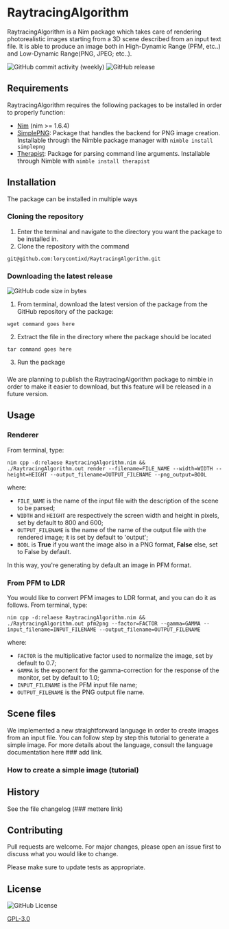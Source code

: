 # RaytracingAlgorithm

RaytracingAlgorithm is a Nim package which takes care of rendering photorealistic images starting from a 3D scene described from an input text file.
It is able to produce an image both in High-Dynamic Range (PFM, etc..) and Low-Dynamic Range(PNG, JPEG; etc..).

![GitHub commit activity (weekly)](https://img.shields.io/github/commit-activity/w/lorycontixd/RaytracingAlgorithm)
![GitHub release](https://img.shields.io/github/v/release/lorycontixd/RaytracingAlgorithm)

## Requirements
RaytracingAlgorithm requires the following packages to be installed in order to properly function:
- [Nim](https://nim-lang.org/) (nim >= 1.6.4)
- [SimplePNG](https://github.com/jrenner/nim-simplepng): Package that handles the backend for PNG image creation. Installable through the Nimble package manager with ```nimble install simplepng```
- [Therapist](https://maxgrenderjones.bitbucket.io/therapist/latest/therapist.html): Package for parsing command line arguments. Installable through Nimble with ```nimble install therapist```

## Installation

The package can be installed in multiple ways
### Cloning the repository
1. Enter the terminal and navigate to the directory you want the package to be installed in.
2. Clone the repository with the command
```
git@github.com:lorycontixd/RaytracingAlgorithm.git
```

### Downloading the latest release
![GitHub code size in bytes](https://img.shields.io/github/languages/code-size/lorycontixd/RaytracingAlgorithm?color=green&label=Repo%20size&style=plastic)


1. From terminal, download the latest version of the package from the GitHub repository of the package:
```
wget command goes here
```
2. Extract the file in the directory where the package should be located
```
tar command goes here
```
3. Run the package

###
We are planning to publish the RaytracingAlgorithm package to nimble in order to make it easier to download, but this feature will be released in a future version.


## Usage
### Renderer
From terminal, type:
```
nim cpp -d:relaese RaytracingAlgorithm.nim && ./RaytracingAlgorithm.out render --filename=FILE_NAME --width=WIDTH --height=HEIGHT --output_filename=OUTPUT_FILENAME --png_output=BOOL
```
where:
- ```FILE_NAME``` is the name of the input file with the description of the scene to be parsed;
- ```WIDTH``` and ```HEIGHT``` are respectively the screen width and height in pixels, set by default to 800 and 600;
- ```OUTPUT_FILENAME``` is the name of the name of the output file with the rendered image; it is set by default to 'output';
- ```BOOL``` is **True** if you want the image also in a PNG format, **False** else, set to False by default.

In this way, you're generating by default an image in PFM format. 

### From PFM to LDR
You would like to convert PFM images to LDR format, and you can do it as follows.
From terminal, type:
```
nim cpp -d:relaese RaytracingAlgorithm.nim && ./RaytracingAlgorithm.out pfm2png --factor=FACTOR --gamma=GAMMA --input_filename=INPUT_FILENAME --output_filename=OUTPUT_FILENAME
```

where:
- ```FACTOR``` is the multiplicative factor used to normalize the image, set by default to 0.7;
- ```GAMMA``` is the exponent for the gamma-correction for the response of the monitor, set by default to 1.0;
- ```INPUT_FILENAME``` is the PFM input file name;
- ```OUTPUT_FILENAME``` is the PNG output file name.


## Scene files
We implemented a new straightforward language in order to create images from an input file. You can follow step by step this tutorial to generate a simple image. For more details about the language, consult the language documentation here ### add link.

### How to create a simple image (tutorial)

## History
See the file changelog (### mettere link)


## Contributing
Pull requests are welcome. For major changes, please open an issue first to discuss what you would like to change.

Please make sure to update tests as appropriate.

## License
![GitHub License](https://img.shields.io/github/license/lorycontixd/RaytracingAlgorithm)

[GPL-3.0](https://choosealicense.com/licenses/gpl-3.0/)
